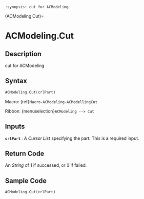 ```{module} ACModeling.Cut()
:synopsis: cut for ACModeling
```

(ACModeling.Cut)=

# ACModeling.Cut

## Description

cut for ACModeling

## Syntax

```python
ACModeling.Cut(crlPart)
```

Macro: {ref}`Macro-ACModeling-ACModellingCut`

Ribbon: {menuselection}`ACModeling --> Cut`

## Inputs

**`crlPart`**
: A _Cursor List_ specifying the part. This is a required input.

## Return Code

An _String_ of 1 if successed, or 0 if failed.

## Sample Code

```python
ACModeling.Cut(crlPart)
```
